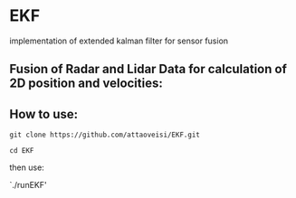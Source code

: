 # EKF
implementation of extended kalman filter for sensor fusion

## Fusion of Radar and Lidar Data for calculation of 2D position and velocities:

## How to use:

`git clone https://github.com/attaoveisi/EKF.git`

`cd EKF`


then use:


`./runEKF'
